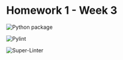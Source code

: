 # Homework 1 - Week 3

![Python package](https://github.com/KalahBranch/root_homework1/workflows/Python%20package/badge.svg)

![Pylint](https://github.com/KalahBranch/root_homework1/workflows/Pylint/badge.svg)

![Super-Linter](https://github.com/KalahBranch/root_homework1/workflows/Super-Linter/badge.svg)